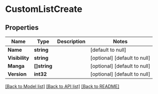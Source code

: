 # CustomListCreate

## Properties
Name | Type | Description | Notes
------------ | ------------- | ------------- | -------------
**Name** | **string** |  | [default to null]
**Visibility** | **string** |  | [optional] [default to null]
**Manga** | **[]string** |  | [optional] [default to null]
**Version** | **int32** |  | [optional] [default to null]

[[Back to Model list]](../README.md#documentation-for-models) [[Back to API list]](../README.md#documentation-for-api-endpoints) [[Back to README]](../README.md)

